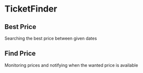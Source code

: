 # TicketFinder
## Best Price
Searching the best price between given dates
## Find Price
Monitoring prices and notifying when the wanted price is available